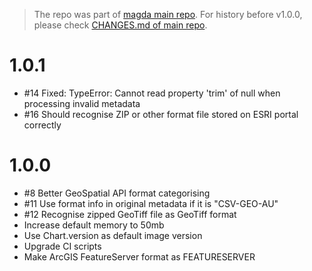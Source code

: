 > The repo was part of [magda main repo](https://github.com/magda-io/magda). For history before v1.0.0, please check [CHANGES.md of main repo](https://github.com/magda-io/magda/blob/master/CHANGES.md).

# 1.0.1

-   #14 Fixed: TypeError: Cannot read property 'trim' of null when processing invalid metadata
-   #16 Should recognise ZIP or other format file stored on ESRI portal correctly

# 1.0.0

-   #8 Better GeoSpatial API format categorising
-   #11 Use format info in original metadata if it is "CSV-GEO-AU"
-   #12 Recognise zipped GeoTiff file as GeoTiff format
-   Increase default memory to 50mb
-   Use Chart.version as default image version
-   Upgrade CI scripts
-   Make ArcGIS FeatureServer format as FEATURESERVER
